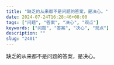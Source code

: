 ```yaml
---
title: "缺乏的从来都不是问题的答案，是决心。"
date: 2024-07-24T16:28:46+08:00
tags: ["问题", "答案", "决心", "观点"]
keywords: ["问题", "答案", "决心", "观点"]
description: ""
slug: "2401"
---
```


缺乏的从来都不是问题的答案，是决心。